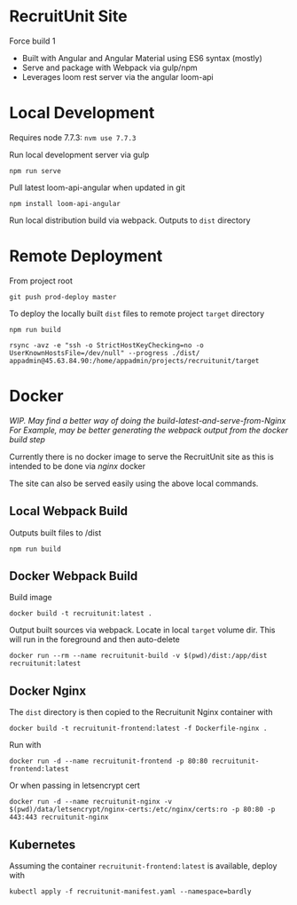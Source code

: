 RecruitUnit Site
============================
Force build 1
- Built with Angular and Angular Material using ES6 syntax (mostly)
- Serve and package with Webpack via gulp/npm
- Leverages loom rest server via the angular loom-api 

# Local Development 
Requires node 7.7.3: `nvm use 7.7.3`

Run local development server via gulp
```
npm run serve
```

Pull latest loom-api-angular when updated in git
```
npm install loom-api-angular
```

Run local distribution build via webpack. Outputs to `dist` directory

# Remote Deployment

From project root

```
git push prod-deploy master
```

To deploy the locally built `dist` files to remote project `target` directory 

```
npm run build

rsync -avz -e "ssh -o StrictHostKeyChecking=no -o UserKnownHostsFile=/dev/null" --progress ./dist/ appadmin@45.63.84.90:/home/appadmin/projects/recruitunit/target
```

# Docker
*WIP. May find a better way of doing the build-latest-and-serve-from-Nginx*
*For Example, may be better generating the webpack output from the docker build step*
 
Currently there is no docker image to serve the RecruitUnit site as this is intended to be done via *nginx* docker

The site can also be served easily using the above local commands.

## Local Webpack Build
Outputs built files to /dist

```
npm run build
```

## Docker Webpack Build
Build image
```
docker build -t recruitunit:latest .
```

Output built sources via webpack. Locate in local `target` volume dir. This will run in the foreground and then auto-delete
```
docker run --rm --name recruitunit-build -v $(pwd)/dist:/app/dist recruitunit:latest
```

## Docker Nginx
The `dist` directory is then copied to the Recruitunit Nginx container with
```
docker build -t recruitunit-frontend:latest -f Dockerfile-nginx .
```

Run with
```
docker run -d --name recruitunit-frontend -p 80:80 recruitunit-frontend:latest
```
Or when passing in letsencrypt cert
```
docker run -d --name recruitunit-nginx -v $(pwd)/data/letsencrypt/nginx-certs:/etc/nginx/certs:ro -p 80:80 -p 443:443 recruitunit-nginx
```

## Kubernetes
Assuming the container `recruitunit-frontend:latest` is available, deploy with
```
kubectl apply -f recruitunit-manifest.yaml --namespace=bardly
```